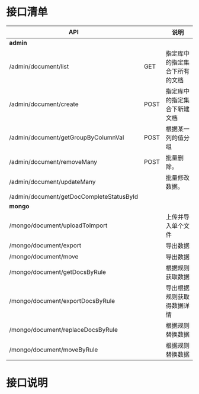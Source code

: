 # 接口清单

| API                                      |      | 说明                           |
| ---------------------------------------- | ---- | ------------------------------ |
| **admin**                                |      |                                |
| /admin/document/list                     | GET  | 指定库中的指定集合下所有的文档 |
| /admin/document/create                   | POST | 指定库中的指定集合下新建文档   |
| /admin/document/getGroupByColumnVal      | POST | 根据某一列的值分组             |
| /admin/document/removeMany               | POST | 批量删除。                     |
| /admin/document/updateMany               |      | 批量修改数据。                 |
| /admin/document/getDocCompleteStatusById |      |                                |
| **mongo**                                |      |                                |
| /mongo/document/uploadToImport           |      | 上传并导入单个文件             |
| /mongo/document/export                   |      | 导出数据                       |
| /mongo/document/move                     |      | 导出数据                       |
| /mongo/document/getDocsByRule            |      | 根据规则获取数据               |
| /mongo/document/exportDocsByRule         |      | 导出根据规则获取得数据详情     |
| /mongo/document/replaceDocsByRule        |      | 根据规则替换数据               |
| /mongo/document/moveByRule               |      | 根据规则替换数据               |

# 接口说明
